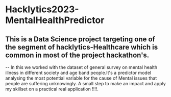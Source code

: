 # Hacklytics2023-MentalHealthPredictor
## This is a Data Science project targeting one of the segment of hacklytics-Healthcare which is common in most of the project hackathon's.

-- In this we worked with the dataset of general survey on mental health illness in different society and age band people.It's a predictor model analysing the most potential variable for the cause of Mental issues that people are suffering unknowingly.
A small step to make an impact and apply my skillset on a practical real application !!!!. 
